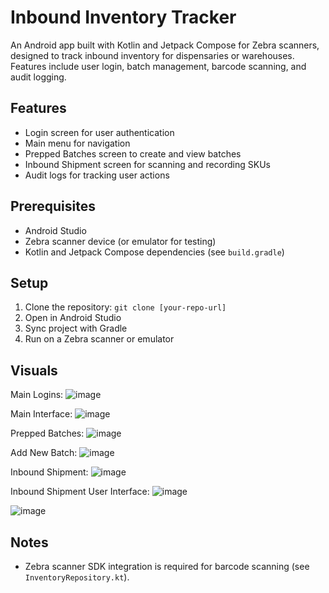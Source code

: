# Inbound Inventory Tracker

An Android app built with Kotlin and Jetpack Compose for Zebra scanners, designed to track inbound inventory for dispensaries or warehouses. Features include user login, batch management, barcode scanning, and audit logging.

## Features
- Login screen for user authentication
- Main menu for navigation
- Prepped Batches screen to create and view batches
- Inbound Shipment screen for scanning and recording SKUs
- Audit logs for tracking user actions

## Prerequisites
- Android Studio
- Zebra scanner device (or emulator for testing)
- Kotlin and Jetpack Compose dependencies (see `build.gradle`)

## Setup
1. Clone the repository: `git clone [your-repo-url]`
2. Open in Android Studio
3. Sync project with Gradle
4. Run on a Zebra scanner or emulator

## Visuals

Main Logins: 
![image](https://github.com/user-attachments/assets/aa117639-ea79-4b5f-a696-8ae66bce3347)

Main Interface:
![image](https://github.com/user-attachments/assets/30dbec14-55a0-4d7b-9c00-04c35d34b681)

Prepped Batches: 
![image](https://github.com/user-attachments/assets/ae0a7aea-2cd5-4f97-97af-0f8fe32cb1e9)

Add New Batch:
![image](https://github.com/user-attachments/assets/9dc23bb5-7627-4385-9d7f-e1de0ba7e4b6)

Inbound Shipment:
![image](https://github.com/user-attachments/assets/15e5265e-a2e0-4872-a3a3-fb8b12217a41)

Inbound Shipment User Interface:
![image](https://github.com/user-attachments/assets/f92fc294-a82e-4048-b1ed-0dce4b9a915b)

![image](https://github.com/user-attachments/assets/16c979c1-0a92-4a96-b7cd-cef8ec2d4bea)



## Notes
- Zebra scanner SDK integration is required for barcode scanning (see `InventoryRepository.kt`).

